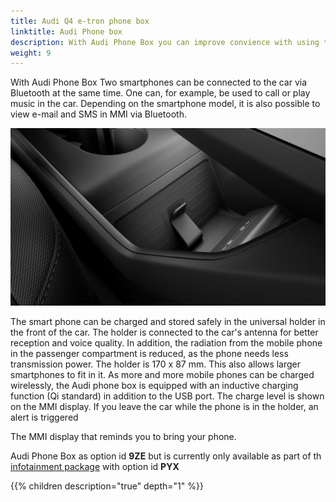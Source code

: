 ```yaml
---
title: Audi Q4 e-tron phone box
linktitle: Audi Phone box
description: With Audi Phone Box you can improve convience with using telephone in the car.
weight: 9
---
```


With  Audi Phone Box Two smartphones can be connected to the car via Bluetooth at the same time. One can, for example, be used to call or play
music in the car. Depending on the smartphone model, it is also possible to view e-mail and SMS in MMI via Bluetooth. 

![Audi Phone Box](phonebox.jpg "Audi Phone Box holder with inductive charging")

The smart phone can be charged and stored safely in the universal holder in the front of the car. The holder is connected to the car's antenna for better reception and voice quality. In addition, the radiation from the mobile phone in the passenger compartment is reduced, as the phone needs less transmission power. The holder is 170 x 87 mm. This also allows larger smartphones to fit in it. As more and more mobile phones can be charged wirelessly, the Audi phone box is equipped with an inductive charging function (Qi standard) in addition to the USB port. The charge level is shown on the MMI display. If you leave the car while the phone is in the holder, an alert is triggered

The MMI display that reminds you to bring your phone.

Audi Phone Box as option id **9ZE** but is currently only available as part of th [infotainment package](/models/q4-e-tron/optionguide/list/#equipment-packages) with option id **PYX**

{{% children description="true" depth="1" %}}
